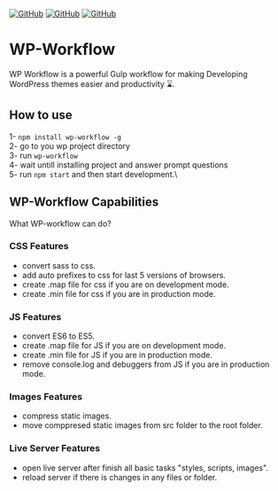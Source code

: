 [![GitHub](https://img.shields.io/github/issues/mohamednajiub/wp-workflow?style=flat-square)](https://github.com/mohamednajiub/wp-workflow/issues/) [![GitHub](https://img.shields.io/github/forks/mohamednajiub/wp-workflow?style=social)](https://github.com/mohamednajiub/wp-workflow/network/members) [![GitHub](https://img.shields.io/github/license/mohamednajiub/wp-workflow?style=flat-square)](https://github.com/mohamednajiub/wp-workflow/blob/master/LICENSE)

# WP-Workflow

WP Workflow is a powerful Gulp workflow for making Developing WordPress themes easier and productivity ⌛.

## How to use

1- `npm install wp-workflow -g`\
2- go to you wp project directory\
3- run `wp-workflow`\
4- wait untill installing project and answer prompt questions\
5- run `npm start` and then start development.\

## WP-Workflow Capabilities

What WP-workflow can do?

### CSS Features

- convert sass to css.
- add auto prefixes to css for last 5 versions of browsers.
- create .map file for css if you are on development mode.
- create .min file for css if you are in production mode.

### JS Features

- convert ES6 to ES5.
- create .map file for JS if you are on development mode.
- create .min file for JS if you are in production mode.
- remove console.log and debuggers from JS if you are in production mode.

### Images Features

- compress static images.
- move comppresed static images from src folder to the root folder.

### Live Server Features

- open live server after finish all basic tasks "styles, scripts, images".
- reload server if there is changes in any files or folder.
